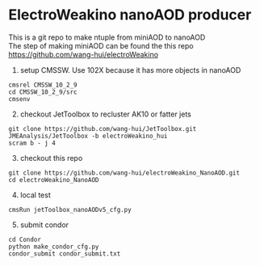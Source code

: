 # ElectroWeakino nanoAOD producer
This is a git repo to make ntuple from miniAOD to nanoAOD  
The step of making miniAOD can be found the this repo  
https://github.com/wang-hui/electroWeakino

1. setup CMSSW. Use 102X because it has more objects in nanoAOD
```
cmsrel CMSSW_10_2_9
cd CMSSW_10_2_9/src
cmsenv
```

2. checkout JetToolbox to recluster AK10 or fatter jets
```
git clone https://github.com/wang-hui/JetToolbox.git JMEAnalysis/JetToolbox -b electroWeakino_hui
scram b - j 4
```

3. checkout this repo
```
git clone https://github.com/wang-hui/electroWeakino_NanoAOD.git
cd electroWeakino_NanoAOD
```

4. local test
```
cmsRun jetToolbox_nanoAODv5_cfg.py
```

5. submit condor
```
cd Condor
python make_condor_cfg.py
condor_submit condor_submit.txt
```
